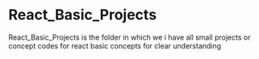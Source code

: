 # React_Basic_Projects
React_Basic_Projects is the folder in which we i have all small projects or concept codes for react basic concepts for clear understanding
